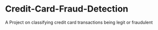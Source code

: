 # Credit-Card-Fraud-Detection
A Project on classifying credit card transactions being legit or fraudulent
